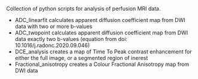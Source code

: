 Collection of python scripts for analysis of perfusion MRI data.

* ADC_linearfit calculates apparent diffusion coefficient map from DWI data with two or more b-values
* ADC_twopoint calculates apparent diffusion coefficient map from DWI data exactly two b-values (equation from doi: 10.1016/j.radonc.2020.09.046)
* DCE_analysis creates a map of Time To Peak contrast enhancement for either the full image, or a segmented region of inerest
* Fractional_anisotropy creates a Colour Fractional Anisotropy map from DWI data
